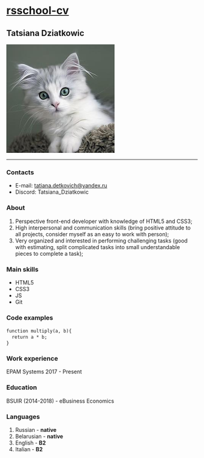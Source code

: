# [rsschool-cv](https://tatsiana1997.github.io/rsschool-cv/cv)

## Tatsiana Dziatkowic
![Мой аватар](my-avatar.jpg)

***
### Contacts
* E-mail: tatiana.detkovich@yandex.ru
* Discord: Tatsiana_Dziatkowic

### About
1. Perspective front-end developer with knowledge of HTML5 and CSS3;
2. High interpersonal and communication skills (bring positive attitude to all projects, consider myself as an easy to work with person);
3. Very organized and interested in performing challenging tasks (good with estimating, split complicated tasks into small understandable pieces to complete a task);

### Main skills
* HTML5
* CSS3
* JS
* Git

### Code examples
```
function multiply(a, b){
  return a * b;
}
```

### Work experience
EPAM Systems 2017 - Present

### Education
BSUIR (2014-2018) - eBusiness Economics

### Languages
1. Russian - **native**
2. Belarusian - **native**
3. English - **B2**
4. Italian - **B2**
